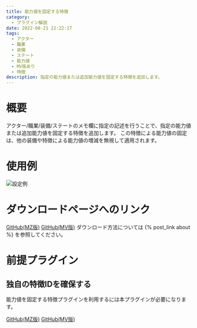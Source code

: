 ```yaml
---
title: 能力値を固定する特徴
category:
  - プラグイン解説
date: 2022-08-21 22:22:17
tags:
  - アクター
  - 職業
  - 装備
  - ステート
  - 能力値
  - MV版あり
  - 特徴
description: 指定の能力値または追加能力値を固定する特徴を追加します。
---
```


# 概要

アクター/職業/装備/ステートのメモ欄に指定の記述を行うことで、指定の能力値または追加能力値を固定する特徴を追加します。
この特徴による能力値の固定は、他の装備や特徴による能力値の増減を無視して適用されます。

# 使用例

![設定例](setting.png "設定例")

# ダウンロードページへのリンク

[GitHub(MZ版)](https://github.com/elleonard/DarkPlasma-MZ-Plugins/blob/release/DarkPlasma_FixParameterTrait.js)
[GitHub(MV版)](https://github.com/elleonard/DarkPlasma-MV-Plugins/blob/release/DarkPlasma_FixParameterTrait.js)
ダウンロード方法については {% post_link about %} を参照してください。

# 前提プラグイン

## 独自の特徴IDを確保する

能力値を固定する特徴プラグインを利用するには本プラグインが必要になります。

[GitHub(MZ版)](https://github.com/elleonard/DarkPlasma-MZ-Plugins/blob/release/DarkPlasma_AllocateUniqueTraitId.js)
[GitHub(MV版)](https://github.com/elleonard/DarkPlasma-MV-Plugins/blob/release/DarkPlasma_AllocateUniqueTraitId.js)
